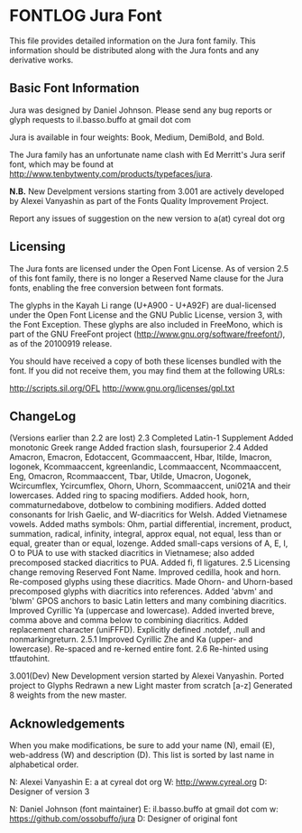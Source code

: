 FONTLOG
Jura Font
===============================
This file provides detailed information on the Jura font family.
This information should be distributed along with the Jura fonts and
any derivative works.

Basic Font Information
----------------------

Jura was designed by Daniel Johnson.  Please send any bug reports or glyph
requests to il.basso.buffo at gmail dot com

Jura is available in four weights: Book, Medium, DemiBold, and Bold.

The Jura family has an unfortunate name clash with Ed Merritt's Jura serif font,
which may be found at http://www.tenbytwenty.com/products/typefaces/jura.

**N.B.** New Develpment versions starting from 3.001 are actively developed by Alexei Vanyashin 
as part of the Fonts Quality Improvement Project.

Report any issues of suggestion on the new version to a(at) cyreal dot org


Licensing
----------------------

The Jura fonts are licensed under the Open Font License. As of version 2.5 of
this font family, there is no longer a Reserved Name clause for the Jura fonts,
enabling the free conversion between font formats.

The glyphs in the Kayah Li range (U+A900 - U+A92F) are dual-licensed under the
Open Font License and the GNU Public License, version 3, with the Font
Exception. These glyphs are also included in FreeMono, which is part of
the GNU FreeFont project (http://www.gnu.org/software/freefont/), as of the
20100919 release.

You should have received a copy of both these licenses bundled with the font.
If you did not receive them, you may find them at the following URLs:

http://scripts.sil.org/OFL
http://www.gnu.org/licenses/gpl.txt

ChangeLog
----------------------

(Versions earlier than 2.2 are lost)
2.3
  Completed Latin-1 Supplement
  Added monotonic Greek range
  Added fraction slash, foursuperior
2.4
  Added Amacron, Emacron, Edotaccent, Gcommaaccent, Hbar, Itilde, Imacron,
    Iogonek, Kcommaaccent, kgreenlandic, Lcommaaccent, Ncommaaccent, Eng,
    Omacron, Rcommaaccent, Tbar, Utilde, Umacron, Uogonek, Wcircumflex,
    Ycircumflex, Ohorn, Uhorn, Scommaaccent, uni021A and their lowercases.
  Added ring to spacing modifiers.
  Added hook, horn, commaturnedabove, dotbelow to combining modifiers.
  Added dotted consonants for Irish Gaelic, and W-diacritics for Welsh.
  Added Vietnamese vowels.
  Added maths symbols: Ohm, partial differential, increment, product,
    summation, radical, infinity, integral, approx equal, not equal,
    less than or equal, greater than or equal, lozenge.
  Added small-caps versions of A, E, I, O to PUA to use with stacked
    diacritics in Vietnamese; also added precomposed stacked diacritics to
    PUA.
  Added fi, fl ligatures.
2.5
  Licensing change removing Reserved Font Name.
  Improved cedilla, hook and horn. Re-composed glyphs using these diacritics.
  Made Ohorn- and Uhorn-based precomposed glyphs with diacritics into
    references.
  Added 'abvm' and 'blwm' GPOS anchors to basic Latin letters and many
    combining diacritics.
  Improved Cyrillic Ya (uppercase and lowercase).
  Added inverted breve, comma above and comma below to combining diacritics.
  Added replacement character (uniFFFD).
  Explicitly defined .notdef, .null and nonmarkingreturn.
2.5.1
  Improved Cyrillic Zhe and Ka (upper- and lowercase).
  Re-spaced and re-kerned entire font.
2.6
  Re-hinted using ttfautohint.
  
3.001(Dev) New Development version started by Alexei Vanyashin.
  Ported project to Glyphs
  Redrawn a new Light master from scratch [a-z]
  Generated 8 weights from the new master.

Acknowledgements
------------

When you make modifications, be sure to add your name (N), email (E),
web-address (W) and description (D). This list is sorted by last name in
alphabetical order.

N: Alexei Vanyashin
E: a at cyreal dot org
W: http://www.cyreal.org
D: Designer of version 3

N: Daniel Johnson (font maintainer)
E: il.basso.buffo at gmail dot com
w: https://github.com/ossobuffo/jura
D: Designer of original font
	